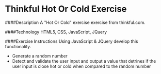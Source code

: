# Thinkful Hot Or Cold Exercise

####Description
A "Hot Or Cold" exercise exercise from thinkful.com.

####Technology
HTML5, CSS, JavaScript, JQuery

####Exercise Instructions
Using JavaScript & JQuery develop this functionality.
- Generate a random number
- Detect and validate the user input and output a value that detrines if the user input is close hot or cold when compared to the random number
